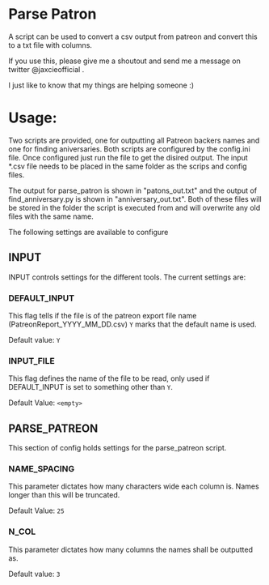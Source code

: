 # Parse Patron
A script can be used to convert a csv output from patreon and convert this to a txt file with columns.

If you use this, please give me a shoutout and send me a message on twitter @jaxcieofficial .

I just like to know that my things are helping someone :)

# Usage:
Two scripts are provided, one for outputting all Patreon backers names and one for finding aniversaries.
Both scripts are configured by the config.ini file. Once configured just run the file to get the disired output.
The input \*.csv file needs to be placed in the same folder as the scrips and config files.

The output for parse_patron is shown in "patons_out.txt" and the output of find_anniversary.py is shown in "anniversary_out.txt". Both of these files will be stored in the folder the script is executed from and will overwrite any old files with the same name.

The following settings are available to configure
## INPUT
INPUT controls settings for the different tools. The current settings are:
### DEFAULT_INPUT
  This flag tells if the file is of the patreon export file name (PatreonReport_YYYY_MM_DD.csv)
  ```Y``` marks that the default name is used.
  
  Default value: ```Y```
### INPUT_FILE
  This flag defines the name of the file to be read, only used if DEFAULT_INPUT is set to something other than ```Y```.
  
  Default Value: ```<empty>```
## PARSE_PATREON
This section of config holds settings for the parse_patreon script.
### NAME_SPACING
  This parameter dictates how many characters wide each column is. Names longer than this will be truncated.
  
  Default Value: ```25```
### N_COL
  This parameter dictates how many columns the names shall be outputted as.
  
  Default value: ```3```
